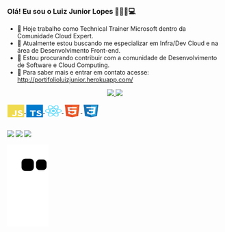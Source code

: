 ### Olá! Eu sou o Luiz Junior Lopes 👩🏾‍🦲💻

- 🔭 Hoje trabalho como Technical Trainer Microsoft dentro da Comunidade Cloud Expert.
- 🌱 Atualmente estou buscando me especializar em Infra/Dev Cloud  e na área de Desenvolvimento Front-end.
- 👯 Estou procurando contribuir com a comunidade de Desenvolvimento de Software e Cloud Computing.
- 💬 Para saber mais e entrar em contato acesse: http://portifolioluizjunior.herokuapp.com/


<div align="center">
  <a href="https://github.com/luizjrlopes">
  <img height="180em" src="https://github-readme-stats.vercel.app/api?username=luizjrlopes&show_icons=true&theme=dracula&include_all_commits=true&count_private=true"/>
  <img height="180em" src="https://github-readme-stats.vercel.app/api/top-langs/?username=luizjrlopes&layout=compact&langs_count=7&theme=dracula"/>
</div>
<div style="display: inline_block"><br>
  <img align="center" alt="Luizjr-Js" height="30" width="40" src="https://raw.githubusercontent.com/devicons/devicon/master/icons/javascript/javascript-plain.svg">
  <img align="center" alt="Luizjr-Ts" height="30" width="40" src="https://raw.githubusercontent.com/devicons/devicon/master/icons/typescript/typescript-plain.svg">
  <img align="center" alt="Luizjr-React" height="30" width="40" src="https://raw.githubusercontent.com/devicons/devicon/master/icons/react/react-original.svg">
  <img align="center" alt="Luizjr-HTML" height="30" width="40" src="https://raw.githubusercontent.com/devicons/devicon/master/icons/html5/html5-original.svg">
  <img align="center" alt="Luizjr-CSS" height="30" width="40" src="https://raw.githubusercontent.com/devicons/devicon/master/icons/css3/css3-original.svg">

</div>
  
  ##
 
<div> 

 <a href="https://discord.com/channels/@luizjuniorlopes#9975" target="_blank"><img src="https://img.shields.io/badge/Discord-7289DA?style=for-the-badge&logo=discord&logoColor=white" target="_blank"></a> 
  <a href = "mailto:luizjunior.lopes@gmail.com"><img src="https://img.shields.io/badge/-Gmail-%23333?style=for-the-badge&logo=gmail&logoColor=white" target="_blank"></a>
  <a href="https://www.linkedin.com/in/luizjuniorlopes" target="_blank"><img src="https://img.shields.io/badge/-LinkedIn-%230077B5?style=for-the-badge&logo=linkedin&logoColor=white" target="_blank"></a> 
 
  ![Snake animation](https://github.com/luizjrlopes/luizjrlopes/blob/output/github-contribution-grid-snake.svg)
 
</div>
